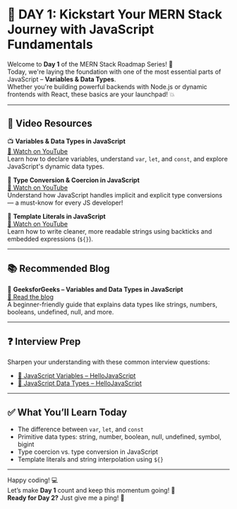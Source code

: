 # 🚀 DAY 1: Kickstart Your MERN Stack Journey with JavaScript Fundamentals

Welcome to **Day 1** of the MERN Stack Roadmap Series! 🎉  
Today, we're laying the foundation with one of the most essential parts of JavaScript – **Variables & Data Types**.  
Whether you're building powerful backends with Node.js or dynamic frontends with React, these basics are your launchpad! 💥

---

## 🎥 Video Resources

📺 **Variables & Data Types in JavaScript**  
[🔗 Watch on YouTube](https://youtu.be/ajdRvxDWH4w?si=HbPuMkx-XbVcuToY)  
Learn how to declare variables, understand `var`, `let`, and `const`, and explore JavaScript's dynamic data types.

🔄 **Type Conversion & Coercion in JavaScript**  
[🔗 Watch on YouTube](https://youtu.be/wFiVtqe1osM?si=Wn05vV7wqlaH9_Dx)  
Understand how JavaScript handles implicit and explicit type conversions — a must-know for every JS developer!

🧩 **Template Literals in JavaScript**  
[🔗 Watch on YouTube](https://youtu.be/K4Kh5gw4PRE?si=q03jwBfiyYaIzvgU)  
Learn how to write cleaner, more readable strings using backticks and embedded expressions (`${}`).

---

## 📚 Recommended Blog

📝 **GeeksforGeeks – Variables and Data Types in JavaScript**  
[🔗 Read the blog](https://www.geeksforgeeks.org/variables-datatypes-javascript/#)  
A beginner-friendly guide that explains data types like strings, numbers, booleans, undefined, null, and more.

---

## ❓ Interview Prep

Sharpen your understanding with these common interview questions:  
- [🔗 JavaScript Variables – HelloJavaScript](https://www.hellojavascript.info/docs/general-javascript-questions/javascript-fundamentals/variables)  
- [🔗 JavaScript Data Types – HelloJavaScript](https://www.hellojavascript.info/docs/general-javascript-questions/javascript-fundamentals/data-types)

---

## ✅ What You’ll Learn Today
- The difference between `var`, `let`, and `const`
- Primitive data types: string, number, boolean, null, undefined, symbol, bigint
- Type coercion vs. type conversion in JavaScript
- Template literals and string interpolation using `${}`


---

Happy coding! 💻  
Let’s make **Day 1** count and keep this momentum going! 🚀  
**Ready for Day 2?** Just give me a ping! 🔔
